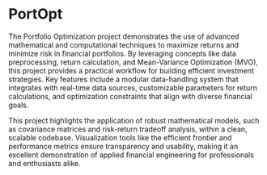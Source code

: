# PortOpt

The Portfolio Optimization project demonstrates the use of advanced mathematical
and computational techniques to maximize returns and minimize risk in financial 
portfolios. By leveraging concepts like data preprocessing, return calculation, 
and Mean-Variance Optimization (MVO), this project provides a practical 
workflow for building efficient investment strategies. Key features include a 
modular data-handling system that integrates with real-time data sources, 
customizable parameters for return calculations, and optimization constraints 
that align with diverse financial goals.

This project highlights the application of robust mathematical models, such as 
covariance matrices and risk-return tradeoff analysis, within a clean, scalable 
codebase. Visualization tools like the efficient frontier and performance 
metrics ensure transparency and usability, making it an excellent demonstration 
of applied financial engineering for professionals and enthusiasts alike.